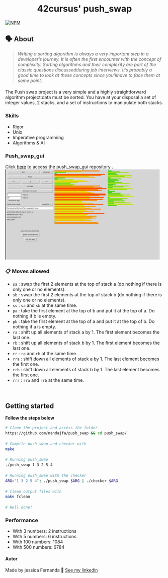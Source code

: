 <h1 align="center">
	42cursus' push_swap
 </h1>
 
 [![NPM](https://img.shields.io/npm/l/react)](https://github.com/nandajfa/push_swap/blob/main/LICENSE)
 
   ## 🗣️ About

> _Writing a sorting algorithm is always a very important step in a developer’s journey. It is often the first encounter with the concept of complexity. Sorting algorithms and their complexity are part of the classic questions discussedduring job interviews. It’s probably a good time to look at these concepts since you’llhave to face them at some point._

#### 

The Push swap project is a very simple and a highly straightforward algorithm project:data must be sorted.
You have at your disposal a set of integer values, 2 stacks, and a set of instructions to manipulate both stacks.

### Skills

* Rigor
* Unix
* Imperative programming
* Algorithms & AI

### Push_swap_gui

Click [here](https://github.com/elijahkash/push_swap_gui) to access the push_swap_gui repository .
![alt text](./Images/gui.png)

### 📋 Moves allowed 

- `sa` : swap the first 2 elements at the top of stack a (do nothing if there is only one or no elements).
- `sb` : swap the first 2 elements at the top of stack b (do nothing if there is only one or no elements).
- `ss` : `sa` and `sb` at the same time.
- `pa` : take the first element at the top of b and put it at the top of a. Do
nothing if b is empty.
- `pb` : take the first element at the top of a and put it at the top of b. Do
nothing if a is empty.
- `ra` : shift up all elements of stack a by 1. The first element becomes
the last one.
- `rb` : shift up all elements of stack b by 1. The first element becomes the last one.
- `rr` : `ra` and `rb` at the same time.
- `rra` : shift down all elements of stack a by 1. The last element becomes the first one.
- `rrb` : shift down all elements of stack b by 1. The last element becomes the first one.
- `rrr` : `rra` and `rrb` at the same time.
<br />

## Getting started
**Follow the steps below**
```bash
# Clone the project and access the folder
https://github.com/nandajfa/push_swap && cd push_swap/

# Compile push_swap and checker with
make

# Running push_swap
./push_swap 1 3 2 5 4

# Running push_swap with the checker
ARG="1 3 2 5 4"; ./push_swap $ARG | ./checker $ARG

# Clean output files with
make fclean

# Well done!
```

### Performance

* With 3 numbers: 2 instructions
* With 5 numbers: 6 instructions
* With 100 numbers: 1084
* With 500 numbers: 6784

 #### Autor

Made by jessica Fernanda 👋 [See my linkedin](https://www.linkedin.com/in/jessica-fernanda-alves-marques-106651205/)
